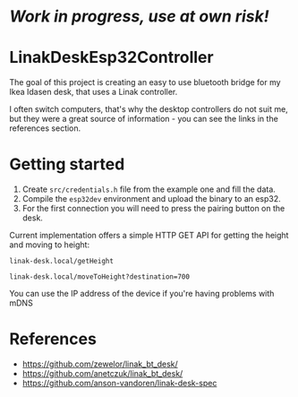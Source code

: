 # ***Work in progress, use at own risk!***

# LinakDeskEsp32Controller

The goal of this project is creating an easy to use bluetooth bridge for my Ikea Idasen desk, that uses a Linak controller.

I often switch computers, that's why the desktop controllers do not suit me, but they were a great source of information - you can see the links in the references section.

# Getting started
1. Create `src/credentials.h` file from the example one and fill the data.
2. Compile the `esp32dev` environment and upload the binary to an esp32.
3. For the first connection you will need to press the pairing button on the desk.

Current implementation offers a simple HTTP GET API for getting the height and moving to height:
```
linak-desk.local/getHeight
```

```
linak-desk.local/moveToHeight?destination=700
```

You can use the IP address of the device if you're having problems with mDNS


# References
* https://github.com/zewelor/linak_bt_desk/
* https://github.com/anetczuk/linak_bt_desk/
* https://github.com/anson-vandoren/linak-desk-spec